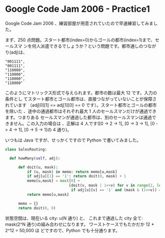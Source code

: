 # Google Code Jam 2006 - Practice1

<!--
date: 2006-08-16
-->

Google Code Jam 2006 、練習部屋が用意されていたので早速練習してみました。

まず、250 点問題。スタート都市(index=0)からゴールの都市(index=1)まで、セールスマ
ンを何人派遣できるでしょうか？という問題です。都市通しのつながり(adj)は、

```
"001111",
"001111",
"110000",
"110000",
"110000",
"110000"
```

このようにマトリックス形式で与えられます。都市の数は最大 12 です。入力の条件とし
てスタート都市とゴール都市は、直接つながっていないことが保障されています
（adj\[0\]\[1\] == adj\[1\]\[0\] == 0 です）。スタート都市とゴールの都市を除いた
、途中の通過都市はそれぞれ最大 1 人のセールスマンだけが通過できます。つまりある
セールスマンが通過した都市は、別のセールスマンは通過できません。この入力の場合は
、正解は 4 人です(\[0 -&gt; 2 -&gt; 1\], \[0 -&gt; 3 -&gt; 1\], \[0 -&gt; 4
-&gt; 1\], \[0 -&gt; 5 -&gt; 1\]の 4 通り)。

いつもは Java ですが、せっかくですので Python で書いてみました。

```python
class SalesRouting:

  def howMany(self, adj):

      def doit(u, mask):
          if (u, mask) in memo: return memo[u,mask]
          if adj[u][1] == '1': return doit(0, mask) + 1
          memo[u,mask] = max([0] +
                             [doit(v, mask | 1<<v) for v in range(2, len(adj))
                              if adj[u][v] == '1' and (mask & (1<<v)) == 0])
          return memo[u,mask]

      memo = {}
      return doit(0, 0)
```

状態空間は、現在いる city: u(N 通り) と、 これまで通過した city 全て: mask(2\^N
通り)の組み合わせになります。 ワーストケースでもたかだか 12 \* 2\^12 = 50,000 ほ
どですので、Python でも十分通ります。

